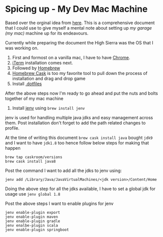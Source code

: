 # Spicing up - My Dev Mac Machine 
Based over the orginal idea from [here](https://github.com/yrameshra0/mac-dev-setup). This is a comprehensive document that I could use to give myself a mental note about setting up _my garage (my mac)_ machine up for its endeavours.

Currently while preparing the document the High Sierra was the OS that I was working on.

1. First and formost on a vanilla mac, I have to have [Chrome](www.google.com/chrome). 
1. [iTerm](https://www.iterm2.com/version3.html) installation comes next.
1. Followed by [Homebrew](https://brew.sh/)
1. [Homebrew Cask](https://caskroom.github.io/) is too my favorite tool to pull down the process of installation and drag and drop game
1. Install [.dotfiles](https://github.com/Hacklor/dotfiles)

After the above steps now I'm ready to go ahead and put the nuts and bolts together of my mac machine

1. Install [jenv](http://www.jenv.be/) using ```brew install jenv```

jenv is used for handling multiple java jdks and easy management across them. Post installation don't forget to add the path related changes to profile.

At the time of writing this document `brew cask install java` bought `jdk9` and I want to have `jdk1.8` too hence follow below steps for making that happen

```
brew tap caskroom/versions
brew cask install java8
```

Post the command I want to add all the jdks to jenv using: 

`jenv add /Library/Java/JavaVirtualMachines/<jdk version>/Content/Home`

Doing the above step for all the jdks available, I have to set a global jdk for usage use `jenv global 1.8`

Post the above steps I want to enable plugins for jenv

```
jenv enable-plugin export
jenv enable-plugin maven
jenv enable-plugin gradle
jenv enalbe-plugin scala
jenv enable-plugin springboot
```
